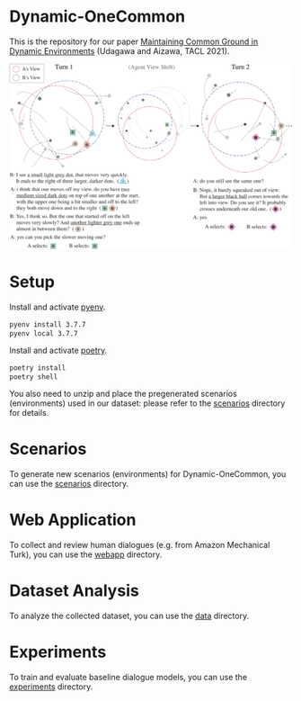 # Dynamic-OneCommon

This is the repository for our paper [Maintaining Common Ground in Dynamic Environments](https://arxiv.org/abs/2105.14207) (Udagawa and Aizawa, TACL 2021).

<p align="center">
  <img src="figures/first_example.png" width="720"/>
</p>

# Setup

Install and activate [pyenv](https://github.com/pyenv/pyenv).

```
pyenv install 3.7.7
pyenv local 3.7.7
```

Install and activate [poetry](https://github.com/python-poetry/poetry).

```
poetry install
poetry shell
```

You also need to unzip and place the pregenerated scenarios (environments) used in our dataset: please refer to the [scenarios](https://github.com/Alab-NII/dynamic-onecommon/tree/master/scenarios) directory for details.

# Scenarios

To generate new scenarios (environments) for Dynamic-OneCommon, you can use the [scenarios](https://github.com/Alab-NII/dynamic-onecommon/tree/master/scenarios) directory.

# Web Application

To collect and review human dialogues (e.g. from Amazon Mechanical Turk), you can use the [webapp](https://github.com/Alab-NII/dynamic-onecommon/tree/master/webapp) directory.

# Dataset Analysis

To analyze the collected dataset, you can use the [data](https://github.com/Alab-NII/dynamic-onecommon/tree/master/data) directory.

# Experiments

To train and evaluate baseline dialogue models, you can use the [experiments](https://github.com/Alab-NII/dynamic-onecommon/tree/master/experiments) directory.
